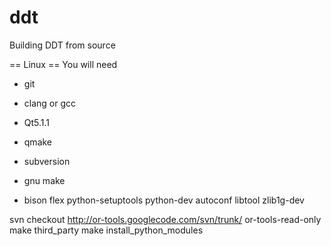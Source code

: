 ddt
===

Building DDT from source

== Linux ==
You will need
- git
- clang or gcc
- Qt5.1.1
- qmake
- subversion
- gnu make

- bison flex python-setuptools python-dev autoconf libtool zlib1g-dev

svn checkout http://or-tools.googlecode.com/svn/trunk/ or-tools-read-only
make third_party
make install_python_modules
